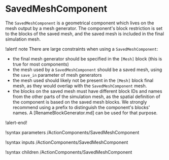 # SavedMeshComponent

The `SavedMeshComponent` is a geometrical component which lives on the mesh output by a mesh generator.
The component's block restriction is set to the blocks of the saved mesh, and the saved mesh
is included in the final simulation mesh.

!alert! note
There are large constraints when using a `SavedMeshComponent`:

- the final mesh generator should be specified in the `[Mesh]` block (this is true for most components)
- the mesh used by a `SavedMeshComponent` should be a saved mesh, using the `save_in` parameter of mesh generators
- the mesh used should likely not be present in the `[Mesh]` block final mesh, as they would overlap with the
`SavedMeshComponent` mesh.
- the blocks on the saved mesh must have different block IDs and names from the other parts of the simulation
  mesh, as the spatial definition of the component is based on the saved mesh blocks.
  We strongly recommend using a prefix to distinguish the component's blocks' names. A [RenameBlockGenerator.md]
  can be used for that purpose.


!alert-end!

!syntax parameters /ActionComponents/SavedMeshComponent

!syntax inputs /ActionComponents/SavedMeshComponent

!syntax children /ActionComponents/SavedMeshComponent
